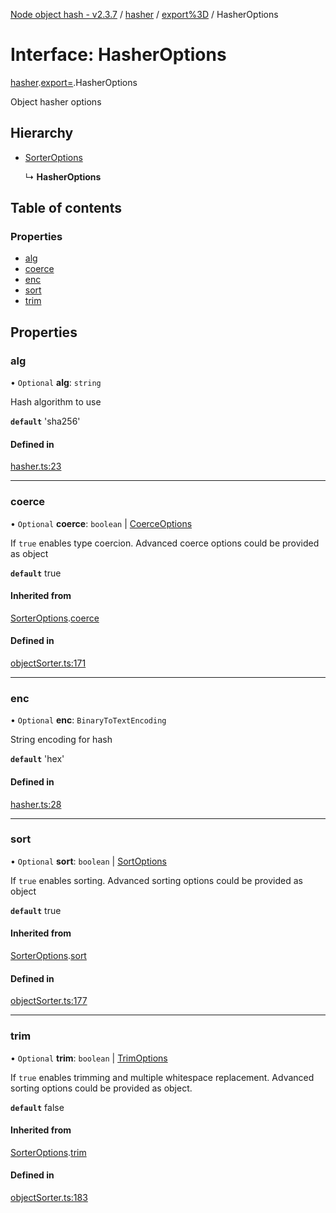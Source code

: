 [Node object hash - v2.3.7](../README.md) / [hasher](../modules/hasher.md) / [export%3D](../modules/hasher.export_.md) / HasherOptions

# Interface: HasherOptions

[hasher](../modules/hasher.md).[export=](../modules/hasher.export_.md).HasherOptions

Object hasher options

## Hierarchy

- [SorterOptions](objectsorter.export_.sorteroptions.md)

  ↳ **HasherOptions**

## Table of contents

### Properties

- [alg](hasher.export_.hasheroptions.md#alg)
- [coerce](hasher.export_.hasheroptions.md#coerce)
- [enc](hasher.export_.hasheroptions.md#enc)
- [sort](hasher.export_.hasheroptions.md#sort)
- [trim](hasher.export_.hasheroptions.md#trim)

## Properties

### alg

• `Optional` **alg**: `string`

Hash algorithm to use

**`default`** 'sha256'

#### Defined in

[hasher.ts:23](https://github.com/SkeLLLa/node-object-hash/blob/d264cc4/src/hasher.ts#L23)

---

### coerce

• `Optional` **coerce**: `boolean` \| [CoerceOptions](objectsorter.export_.coerceoptions.md)

If `true` enables type coercion.
Advanced coerce options could be provided as object

**`default`** true

#### Inherited from

[SorterOptions](objectsorter.export_.sorteroptions.md).[coerce](objectsorter.export_.sorteroptions.md#coerce)

#### Defined in

[objectSorter.ts:171](https://github.com/SkeLLLa/node-object-hash/blob/d264cc4/src/objectSorter.ts#L171)

---

### enc

• `Optional` **enc**: `BinaryToTextEncoding`

String encoding for hash

**`default`** 'hex'

#### Defined in

[hasher.ts:28](https://github.com/SkeLLLa/node-object-hash/blob/d264cc4/src/hasher.ts#L28)

---

### sort

• `Optional` **sort**: `boolean` \| [SortOptions](objectsorter.export_.sortoptions.md)

If `true` enables sorting.
Advanced sorting options could be provided as object

**`default`** true

#### Inherited from

[SorterOptions](objectsorter.export_.sorteroptions.md).[sort](objectsorter.export_.sorteroptions.md#sort)

#### Defined in

[objectSorter.ts:177](https://github.com/SkeLLLa/node-object-hash/blob/d264cc4/src/objectSorter.ts#L177)

---

### trim

• `Optional` **trim**: `boolean` \| [TrimOptions](objectsorter.export_.trimoptions.md)

If `true` enables trimming and multiple whitespace replacement.
Advanced sorting options could be provided as object.

**`default`** false

#### Inherited from

[SorterOptions](objectsorter.export_.sorteroptions.md).[trim](objectsorter.export_.sorteroptions.md#trim)

#### Defined in

[objectSorter.ts:183](https://github.com/SkeLLLa/node-object-hash/blob/d264cc4/src/objectSorter.ts#L183)
